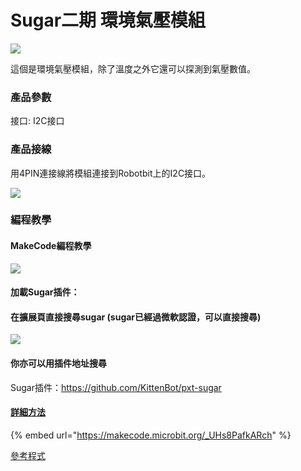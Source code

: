 # Sugar二期 環境氣壓模組

![](https://kittenbothk.readthedocs.io/en/latest/\_images/envii\_render.png)

這個是環境氣壓模組，除了溫度之外它還可以探測到氣壓數值。

### 產品參數

接口: I2C接口

### 產品接線

用4PIN連接線將模組連接到Robotbit上的I2C接口。

![](https://kittenbothk.readthedocs.io/en/latest/\_images/env\_wire1.png)

### 編程教學

#### MakeCode編程教學

![](https://kittenbothk.readthedocs.io/en/latest/\_images/mcbanner15.png)

#### 加載Sugar插件：

#### 在擴展頁直接搜尋sugar (sugar已經過微軟認證，可以直接搜尋)

![](https://kittenbothk.readthedocs.io/en/latest/\_images/sugar\_search.gif)

#### 你亦可以用插件地址搜尋

Sugar插件：https://github.com/KittenBot/pxt-sugar

#### [詳細方法](../../programmingplatforms/makecode/kittenbotandmakecode.md)

{% embed url="https://makecode.microbit.org/_UHs8PafkARch" %}

[參考程式](https://makecode.microbit.org/\_UHs8PafkARch)
